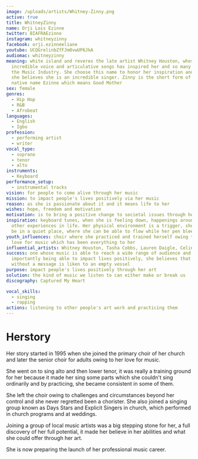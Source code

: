 ```yaml
---
image: /uploads/artists/Whitney-Zinny.png
active: true
title: WhitneyZinny
name: Orji Lois Ezinne
twitter: BIAFRAEzinne
instagram: whitneyzinny
facebook: orji.ezinneeliane
youtube: UCQGrelinbZfFJm0vwUP6JkA
audiomac: whitneyzinny
meaning: white island and reveres the late artist Whitney Houston, whose
  incredible voice and articulative songs has inspired her and so many others in
  the Music Industry. She choose this name to honor her inspiration and because
  she believes she is an incredible singer. Zinny is the short form of her
  native name Ezinne which means Good Mother
sex: female
genres:
  - Hip Hop
  - R&B
  - Afrobeat
languages:
  - English
  - Igbo
profession:
  - performing artist
  - writer
vocal_type:
  - soprano
  - tenor
  - alto
instruments:
  - Keyboard
performance_setup:
  - instrumental tracks
vision: for people to come alive through her music
mission: to impact people's lives positively via her music
reason: as she is passionate about it and it means life to her
wishes: hope, freedom and motivation
motivation: is to bring a positive change to societal issues through her music
inspiration: keyboard tunes, when she is feeling down, happenings around her and
  other experiences in life. Her physical environment is a trigger, she loves to
  be in a quiet place, where she can be able to flow while her pen bleeds
youth_influences: choir where she practiced and trained herself owing to her
  love for music which has been everything to her
influential_artists: Whitney Houston, Tasha Cobbs, Lauren Daigle, Celine Dion
success: one whose music is able to reach a wide range of audience and most
  importantly being able to impact lives positively, she believes that music
  without a message is liken to an empty vessel
purpose: impact people's lives positively through her art
solution: the kind of music we listen to can either make or break us
discography: Captured My Heart

vocal_skills:
  - singing
  - rapping
actions: listening to other people's art work and practicing them
---
```


# Herstory

Her story started in 1995 when she joined the primary choir of her church and later the senior choir for adults owing to her love for music.

She went on to sing alto and then lower tenor, it was really a training ground for her because it made her sing some parts which she couldn't sing ordinarily and by practicing, she became consistent in some of them.

She left the choir owing to challenges and circumstances beyond her control and she never regretted been a chorister. She also joined a singing group known as Days Stars and Explicit Singers in church, which performed in church programs and at weddings.

Joining a group of local music artists was a big stepping stone for her, a full discovery of her full potential, it made her believe in her abilities and what she could offer through her art.

She is now preparing the launch of her professional music career.
